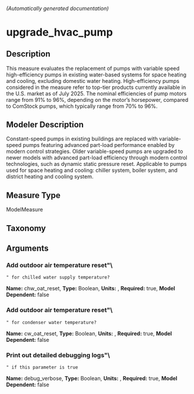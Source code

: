

###### (Automatically generated documentation)

# upgrade_hvac_pump

## Description
This measure evaluates the replacement of pumps with variable speed high-efficiency pumps in existing water-based systems for space heating and cooling, excluding domestic water heating. High-efficiency pumps considered in the measure refer to top-tier products currently available in the U.S. market as of July 2025. The nominal efficiencies of pump motors range from 91% to 96%, depending on the motor’s horsepower, compared to ComStock pumps, which typically range from 70% to 96%.

## Modeler Description
Constant-speed pumps in existing buildings are replaced with variable-speed pumps featuring advanced part-load performance enabled by modern control strategies. Older variable-speed pumps are upgraded to newer models with advanced part-load efficiency through modern control technologies, such as dynamic static pressure reset. Applicable to pumps used for space heating and cooling: chiller system, boiler system, and district heating and cooling system.

## Measure Type
ModelMeasure

## Taxonomy


## Arguments


### Add outdoor air temperature reset"\
    " for chilled water supply temperature?

**Name:** chw_oat_reset,
**Type:** Boolean,
**Units:** ,
**Required:** true,
**Model Dependent:** false


### Add outdoor air temperature reset"\
    " for condenser water temperature?

**Name:** cw_oat_reset,
**Type:** Boolean,
**Units:** ,
**Required:** true,
**Model Dependent:** false


### Print out detailed debugging logs"\
    " if this parameter is true

**Name:** debug_verbose,
**Type:** Boolean,
**Units:** ,
**Required:** true,
**Model Dependent:** false







